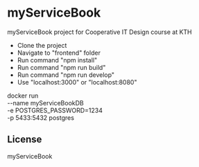 # myServiceBook

myServiceBook project for Cooperative IT Design course at KTH
  - Clone the project
  - Navigate to "frontend" folder
  - Run command "npm install"
  - Run command "npm run build"
  - Run command "npm run develop"
  - Use "localhost:3000" or "localhost:8080"


docker run \
    --name myServiceBookDB \
    -e POSTGRES_PASSWORD=1234 \
    -p 5433:5432 postgres

License
----
myServiceBook
